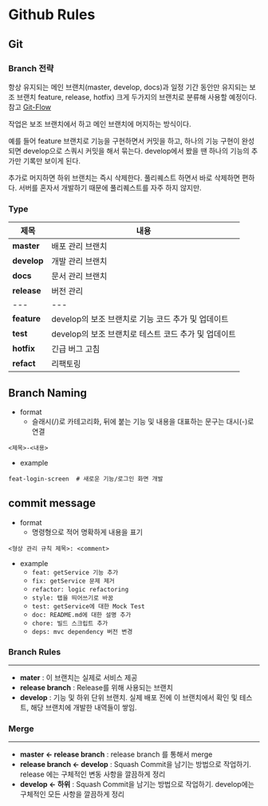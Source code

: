 # Github Rules

## **Git**

### **Branch 전략**

항상 유지되는 메인 브랜치(master, develop, docs)과 일정 기간 동안만 유지되는 보조 브랜치 feature, release, hotfix) 크게 두가지의 브랜치로 분류해 사용할 예정이다.  참고 [Git-Flow](https://nvie.com/posts/a-successful-git-branching-model/)



작업은 보조 브랜치에서 하고 메인 브랜치에 머지하는 방식이다.

예를 들어 feature 브랜치로 기능을 구현하면서 커밋을 하고, 하나의 기능 구현이 완성 되면 develop으로 스쿼시 커밋을 해서 묶는다. develop에서 봤을 땐 하나의 기능의 추가만 기록만 보이게 된다.

추가로 머지하면 하위 브랜치는 즉시 삭제한다. 풀리퀘스트 하면서 바로 삭제하면 편하다. 서버를 혼자서 개발하기 때문에 풀리퀘스트를 자주 하지 않지만.



### **Type**

| **제목**    | **내용**                                             |
| ----------- | ---------------------------------------------------- |
| **master**  | 배포 관리 브랜치                                     |
| **develop** | 개발 관리 브랜치                                     |
| **docs**    | 문서 관리 브랜치                                     |
| **release** | 버전 관리                                            |
| ---         | ---                                                  |
| **feature** | develop의 보조 브랜치로 기능 코드 추가 및 업데이트   |
| **test**    | develop의 보조 브랜치로 테스트 코드 추가 및 업데이트 |
| **hotfix**  | 긴급 버그 고침                                       |
| **refact**  | 리팩토링                                             |


## **Branch Naming**

- format
    - 슬래시(/)로 카테고리화, 뒤에 붙는 기능 및 내용을 대표하는 문구는 대시(-)로 연결

```
<제목>-<내용>
```

- example

```
feat-login-screen  # 새로운 기능/로그인 화면 개발
```

## **commit message**

- format
    - 명령형으로 적어 명확하게 내용을 표기

```
<형상 관리 규칙 제목>: <comment>
```

- example
    - `feat: getService 기능 추가`
    - `fix: getService 문제 제거`
    - `refactor: logic refactoring`
    - `style: 탭을 띄어쓰기로 바꿈`
    - `test: getService에 대한 Mock Test`
    - `doc: README.md에 대한 설명 추가`
    - `chore: 빌드 스크립트 추가`
    - `deps: mvc dependency 버전 변경`

### **Branch Rules**

---

- **mater** : 이 브랜치는 실제로 서비스 제공
- **release branch** : Release를 위해 사용되는 브랜치
- **develop** : 기능 및 하위 단위 브랜치. 실제 배포 전에 이 브랜치에서 확인 및 테스트, 해당 브랜치에 개발한 내역들이 쌓임.

### **Merge**

---

- **master ← release branch** : release branch 를 통해서 merge
- **release branch ← develop** : Squash Commit을 남기는 방법으로 작업하기. release 에는 구체적인 변동 사항을 깔끔하게 정리
- **develop ← 하위** : Squash Commit을 남기는 방법으로 작업하기. develop에는 구체적인 모든 사항을 깔끔하게 정리

